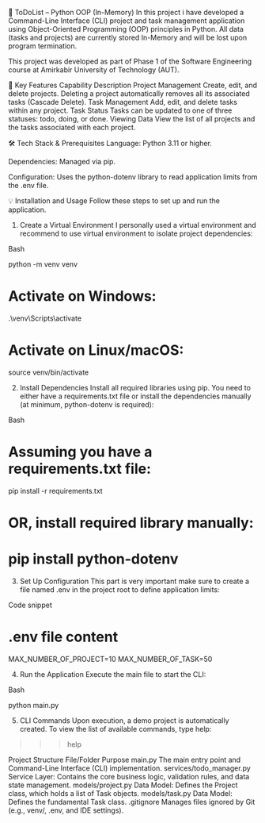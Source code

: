 📝 ToDoList – Python OOP (In-Memory)
In this project i have developed a Command-Line Interface (CLI) project and task management application using Object-Oriented Programming (OOP) principles in Python. All data (tasks and projects) are currently stored In-Memory and will be lost upon program termination.

This project was developed as part of Phase 1 of the Software Engineering course at Amirkabir University of Technology (AUT).

🚀 Key Features
Capability	Description
Project Management	Create, edit, and delete projects. Deleting a project automatically removes all its associated tasks (Cascade Delete).
Task Management	Add, edit, and delete tasks within any project.
Task Status	Tasks can be updated to one of three statuses: todo, doing, or done.
Viewing Data	View the list of all projects and the tasks associated with each project.

🛠️ Tech Stack & Prerequisites
Language: Python 3.11 or higher.

Dependencies: Managed via pip.

Configuration: Uses the python-dotenv library to read application limits from the .env file.

💡 Installation and Usage
Follow these steps to set up and run the application.

1. Create a Virtual Environment
I personally used a virtual environment and recommend to use virtual environment to isolate project dependencies:

Bash

python -m venv venv
# Activate on Windows:
.\venv\Scripts\activate
# Activate on Linux/macOS:
source venv/bin/activate

2. Install Dependencies
Install all required libraries using pip. You need to either have a requirements.txt file or install the dependencies manually (at minimum, python-dotenv is required):

Bash

# Assuming you have a requirements.txt file:
pip install -r requirements.txt

# OR, install required library manually:
# pip install python-dotenv

3. Set Up Configuration
This part is very important make sure to create a file named .env in the project root to define application limits:

Code snippet

# .env file content
MAX_NUMBER_OF_PROJECT=10
MAX_NUMBER_OF_TASK=50

4. Run the Application
Execute the main file to start the CLI:

Bash

python main.py

5. CLI Commands
Upon execution, a demo project is automatically created. To view the list of available commands, type help:

>>> help

Project Structure
File/Folder	Purpose
main.py	The main entry point and Command-Line Interface (CLI) implementation.
services/todo_manager.py	Service Layer: Contains the core business logic, validation rules, and data state management.
models/project.py	Data Model: Defines the Project class, which holds a list of Task objects.
models/task.py	Data Model: Defines the fundamental Task class.
.gitignore	Manages files ignored by Git (e.g., venv/, .env, and IDE settings).
